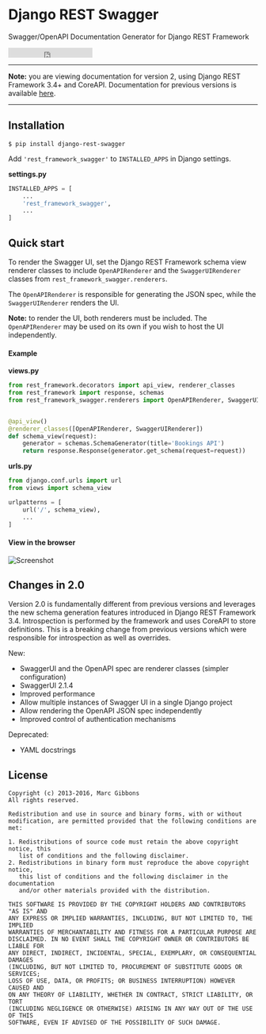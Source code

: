 # Django REST Swagger
Swagger/OpenAPI Documentation Generator for Django REST Framework

<iframe src="https://ghbtns.com/github-btn.html?user=marcgibbons&repo=django-rest-swagger&type=star&count=true" frameborder="0" scrolling="0" width="170px" height="20px"></iframe>

---

**Note:** you are viewing documentation for version 2, using Django REST Framework 3.4+ and CoreAPI. Documentation for previous versions is available [here](http://django-rest-swagger.readthedocs.io/en/0.3.8/).

---

## Installation

`$ pip install django-rest-swagger`


Add `'rest_framework_swagger'` to `INSTALLED_APPS` in Django settings.

**settings.py**
```python
INSTALLED_APPS = [
    ...
    'rest_framework_swagger',
    ...
]
```

## Quick start

To render the Swagger UI, set the Django REST Framework schema view renderer classes to include
`OpenAPIRenderer` and the `SwaggerUIRenderer` classes from `rest_framework_swagger.renderers`.

The `OpenAPIRenderer` is responsible for generating the JSON spec, while the `SwaggerUIRenderer` renders
the UI.

**Note:** to render the UI, both renderers must be included. The `OpenAPIRenderer` may be used on its own if you wish to host the UI independently.

#### Example

**views.py**
```python
from rest_framework.decorators import api_view, renderer_classes
from rest_framework import response, schemas
from rest_framework_swagger.renderers import OpenAPIRenderer, SwaggerUIRenderer


@api_view()
@renderer_classes([OpenAPIRenderer, SwaggerUIRenderer])
def schema_view(request):
    generator = schemas.SchemaGenerator(title='Bookings API')
    return response.Response(generator.get_schema(request=request))


```
**urls.py**
```python
from django.conf.urls import url
from views import schema_view

urlpatterns = [
    url('/', schema_view),
    ...
]
```

#### View in the browser
![Screenshot](/img/ui-screenshot.png)


## Changes in 2.0
Version 2.0 is fundamentally different from previous versions and leverages the new schema generation features introduced in Django REST Framework 3.4. Introspection is performed by the framework and uses CoreAPI to store definitions. This is a breaking change from previous versions which were responsible for introspection as well as overrides.

New:

- SwaggerUI and the OpenAPI spec are renderer classes (simpler configuration)
- SwaggerUI 2.1.4
- Improved performance
- Allow multiple instances of Swagger UI in a single Django project
- Allow rendering the OpenAPI JSON spec independently
- Improved control of authentication mechanisms

Deprecated:

- YAML docstrings


## License
```text
Copyright (c) 2013-2016, Marc Gibbons
All rights reserved.

Redistribution and use in source and binary forms, with or without
modification, are permitted provided that the following conditions are met:

1. Redistributions of source code must retain the above copyright notice, this
   list of conditions and the following disclaimer.
2. Redistributions in binary form must reproduce the above copyright notice,
   this list of conditions and the following disclaimer in the documentation
   and/or other materials provided with the distribution.

THIS SOFTWARE IS PROVIDED BY THE COPYRIGHT HOLDERS AND CONTRIBUTORS "AS IS" AND
ANY EXPRESS OR IMPLIED WARRANTIES, INCLUDING, BUT NOT LIMITED TO, THE IMPLIED
WARRANTIES OF MERCHANTABILITY AND FITNESS FOR A PARTICULAR PURPOSE ARE
DISCLAIMED. IN NO EVENT SHALL THE COPYRIGHT OWNER OR CONTRIBUTORS BE LIABLE FOR
ANY DIRECT, INDIRECT, INCIDENTAL, SPECIAL, EXEMPLARY, OR CONSEQUENTIAL DAMAGES
(INCLUDING, BUT NOT LIMITED TO, PROCUREMENT OF SUBSTITUTE GOODS OR SERVICES;
LOSS OF USE, DATA, OR PROFITS; OR BUSINESS INTERRUPTION) HOWEVER CAUSED AND
ON ANY THEORY OF LIABILITY, WHETHER IN CONTRACT, STRICT LIABILITY, OR TORT
(INCLUDING NEGLIGENCE OR OTHERWISE) ARISING IN ANY WAY OUT OF THE USE OF THIS
SOFTWARE, EVEN IF ADVISED OF THE POSSIBILITY OF SUCH DAMAGE.
```

